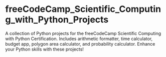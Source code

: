 # freeCodeCamp_Scientific_Computing_with_Python_Projects
A collection of Python projects for the freeCodeCamp Scientific Computing with Python Certification. Includes arithmetic formatter, time calculator, budget app, polygon area calculator, and probability calculator. Enhance your Python skills with these projects!
